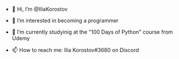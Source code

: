 - 👋 Hi, I’m @IliaKorostov
- 👀 I’m interested in becoming a programmer
- 🌱 I’m currently studyinig at the "100 Days of Python" course from Udemy

- 📫 How to reach me: Ilia Korostov#3680 on Discord

<!---
IliaKorostov/IliaKorostov is a ✨ special ✨ repository because its `README.md` (this file) appears on your GitHub profile.
You can click the Preview link to take a look at your changes.
--->
